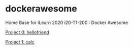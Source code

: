 # dockerawesome
Home Base for iLearn 2020 i20-T1-200 : Docker Awesome

[Project 0: hellofriend](https://github.com/dbwest/hellofriend)

[Project 1: calc](https://github.com/dbwest/calc)
